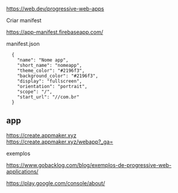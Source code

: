 https://web.dev/progressive-web-apps


Criar manifest

  https://app-manifest.firebaseapp.com/

manifest.json

      {
        "name": "Nome app",
        "short_name": "nomeapp",
        "theme_color": "#2196f3",
        "background_color": "#2196f3",
        "display": "fullscreen",
        "orientation": "portrait",
        "scope": "/",
        "start_url": "//com.br"
      }
      
 
## app

https://create.appmaker.xyz      
https://create.appmaker.xyz/webapp?_ga=



exemplos

https://www.gobacklog.com/blog/exemplos-de-progressive-web-applications/

https://play.google.com/console/about/

[](https://www.blogson.com.br/como-transformar-seu-site-em-um-aplicativo-android-com-pwa)
